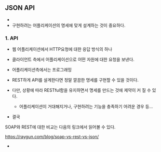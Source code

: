 ## JSON API

- 
- 구현하려는 어플리케이션의 명세에 맞게 설계하는 것이 중요하다.



### 1. API

- 웹 어플리케이션에서 HTTP요청에 대한 응답 방식의 하나
- 클라이언트 측에서 어플리케이션으로 어떤 자원에 대한 요청을 보낸다.
- 어플리케이션측에서는 프로그래밍 

- REST하게 API를 설계한다면 정말 깔끔한 명세를 구현할 수 있을 것이다.
- 다만, 상황에 따라 RESTful함을 유지하면서 명세를 만드는 것에 제약이 커 질 수 있다.
  - 어플리케이션이 거대해지거나, 구현하려는 기능을 충족하기 어려운 경우 등...
- 결국 

SOAP와 REST에 대한 비교는 다음의 링크에서 읽어볼 수 있다.

https://raygun.com/blog/soap-vs-rest-vs-json/



- 